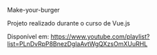 Make-your-burger

Projeto realizado durante o curso de Vue.js 

Disponível em: https://www.youtube.com/playlist?list=PLnDvRpP8BnezDglaAvtWgQXzsOmXUuRHL
